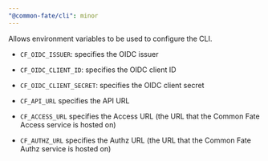 ```yaml
---
"@common-fate/cli": minor
---
```


Allows environment variables to be used to configure the CLI.

- `CF_OIDC_ISSUER`: specifies the OIDC issuer

- `CF_OIDC_CLIENT_ID`: specifies the OIDC client ID

- `CF_OIDC_CLIENT_SECRET`: specifies the OIDC client secret

- `CF_API_URL` specifies the API URL

- `CF_ACCESS_URL` specifies the Access URL (the URL that the Common Fate Access service is hosted on)

- `CF_AUTHZ_URL` specifies the Authz URL (the URL that the Common Fate Authz service is hosted on)
